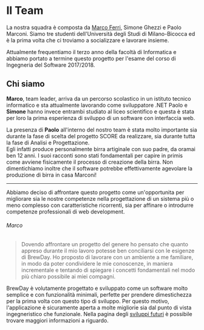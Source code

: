 # Il Team

La nostra squadra è composta da  [Marco Ferri](https://www.linkedin.com/in/marco-ferri-ita/), Simone Ghezzi e Paolo Marconi. Siamo tre studenti dell'Università degli Studi di Milano-Bicocca ed è la prima volta che ci troviamo a socializzare e lavorare insieme.

Attualmente frequentiamo il terzo anno della facoltà di Informatica e abbiamo portato a termine questo progetto per l'esame del corso di Ingegneria del Software 2017/2018.


## Chi siamo

**Marco**, team leader, arriva da un percorso scolastico in un istituto tecnico informatico e sta attualmente lavorando come sviluppatore .NET
Paolo e **Simone** hanno invece entrambi studiato al liceo scientifico e questa è stata per loro la prima esperienza di sviluppo di un software con interfaccia web.

La presenza di **Paolo** all'interno del nostro team è stata molto importante sia durante la fase di scelta del progetto SCORE da realizzare, sia durante tutta la fase di Analisi e Progettazione.  
Egli infatti produce personalmente birra artiginale con suo padre, da oramai ben 12 anni. I suoi racconti sono stati fondamentali per capire in primis come avviene fisicamente il processo di creazione della birra. Non dimentichiamo inoltre che il software potrebbe effettivamente agevolare la produzione di birra in casa Marconi!

***

Abbiamo deciso di affrontare questo progetto come un'opportunita per migliorare sia le nostre competenze nella progettazione di un sistema più o meno complesso con caratteristiche ricorrenti, sia per affinare o introdurre competenze professionali di web development.

###### Marco
> Dovendo affrontare un progetto del genere ho pensato che quanto appreso durante il mio lavoro potesse ben conciliarsi con le esigenze di BrewDay. Ho proposto di lavorare con un ambiente a me familiare, in modo da poter condividere le mie conoscenze, in maniera incrementale e tentando di spiegare i concetti fondamentali nel modo più chiaro possibile ai miei compagni.

BrewDay è volutamente progettato e sviluppato come un software molto semplice e con funzionalità minimali, perfette per prendere dimestichezza per la prima volta con questo tipo di sviluppo. Per questo motivo, l'applicazione è sicuramente aperta a molte migliorie sia dal punto di vista ingegneristico che funzionale. Nella pagina degli [sviluppi futuri](../06-Conclusioni/6.2-SviluppiFuturi.md) è possibile trovare maggiori informazioni a riguardo.